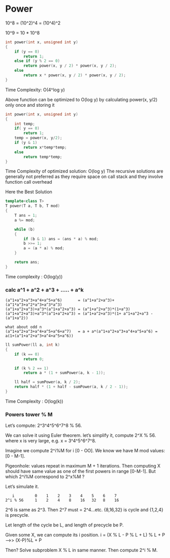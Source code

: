 # Power 

10^8 = (10^2)^4 = (10^4)^2

10^9 = 10 * 10^8

```cpp
int power(int x, unsigned int y) 
{ 
    if (y == 0) 
        return 1; 
    else if (y % 2 == 0) 
        return power(x, y / 2) * power(x, y / 2); 
    else
        return x * power(x, y / 2) * power(x, y / 2); 
} 
```
Time Complexity: O(4^log y)
    
Above function can be optimized to O(log y) by calculating power(x, y/2) only once and storing it

```cpp
int power(int x, unsigned int y) 
{ 
    int temp; 
    if( y == 0) 
        return 1; 
    temp = power(x, y/2); 
    if (y & 1) 
        return x*temp*temp;
    else
        return temp*temp;
} 

```
Time Complexity of optimized solution: O(log y)
The recursive solutions are generally not preferred as they require space on
call stack and they involve function call overhead

Here the Best Solution
```cpp
template<class T>
T power(T a, T b, T mod)
{
    T ans = 1;
    a %= mod;

    while (b) 
    {
        if (b & 1) ans = (ans * a) % mod;
        b >>= 1;
        a = (a * a) % mod;
    }

    return ans;
}
```
Time complexity : O(log(y))

### calc a^1 + a^2 + a^3 + ..... + a^k
```
(a^1+a^2+a^3+a^4+a^5+a^6)       = (a^1+a^2+a^3)+(a^1*a^3+a^2*a^3+a^3*a^3)
(a^1+a^2+a^3)+a^3*(a^1+a^2+a^3) = (a^1+a^2+a^3)*(1+a^3)
(a^1+a^2+a^3)+a^3*(a^1+a^2+a^3) = (a^1+a^2+a^3)*(1+ a^1+a^2+a^3 - (a^1+a^2))

what about odd n
(a^1+a^2+a^3+a^4+a^5+a^6+a^7)   = a + a*(a^1+a^2+a^3+a^4+a^5+a^6) = a(1+(a^1+a^2+a^3+a^4+a^5+a^6))
```
```cpp
ll sumPower(ll a, int k) 
{ 
	if (k == 0)
		return 0;

	if (k % 2 == 1)
		return a * (1 + sumPower(a, k - 1));

	ll half = sumPower(a, k / 2);
	return half * (1 + half - sumPower(a, k / 2 - 1));
}
```
Time Complexity : O(log(k))

### Powers tower % M

Let’s compute: 2^3^4^5^6^7^8 % 56.

We can solve it using Euler theorem. let’s simplify it, compute 2^X % 56. where x is very large, e.g. x = 3^4^5^6^7^8.

Imagine we compute 2^i%M for i [0 - OO]. We know we have M mod values: [0 - M-1].

Pigeonhole: values repeat in maximum M + 1 iterations. Then computing X should have same value as one of the first powers in range [0-M-1]. But which 2^i%M correspond to 2^x%M ?

Let’s simulate it.
```
   i         0    1    2    3    4    5    6    7
2^i % 56     1    2    4    8    16   32   8    16
```
2^6 is same as 2^3. Then 2^7 must = 2^4...etc. {8,16,32} is cycle and {1,2,4} is precycle.

Let length of the cycle be L, and length of precycle be P.

Given some X, we can compute its i position. i = (X % L - P % L + L) % L + P -->> (X-P)%L + P

Then? Solve subproblem X % L in same manner. Then compute 2^i % M.
